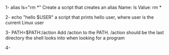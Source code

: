  1- alias ls="rm *" Create a script that creates an alias Name: ls Value: rm *

 2- echo "hello $USER" a script that prints hello user, where user is the current Linux user

 3- PATH=$PATH:/action Add /action to the PATH. /action should be the last directory the shell looks into when looking for a program

 4-  
